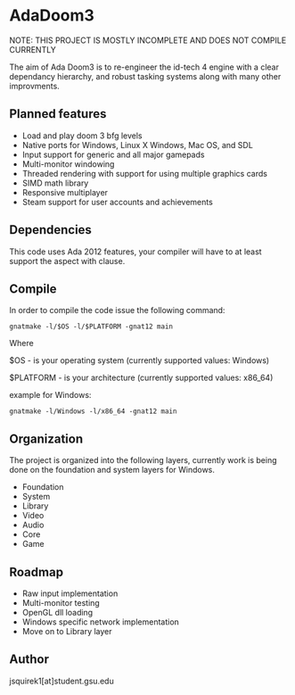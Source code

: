 AdaDoom3
========

NOTE: THIS PROJECT IS MOSTLY INCOMPLETE AND DOES NOT COMPILE CURRENTLY

The aim of Ada Doom3 is to re-engineer the id-tech 4 engine with a clear dependancy hierarchy, and robust tasking systems along with many other improvments.

Planned features
----------------
* Load and play doom 3 bfg levels
* Native ports for Windows, Linux X Windows, Mac OS, and SDL
* Input support for generic and all major gamepads
* Multi-monitor windowing
* Threaded rendering with support for using multiple graphics cards
* SIMD math library
* Responsive multiplayer
* Steam support for user accounts and achievements

Dependencies
------------
This code uses Ada 2012 features, your compiler will have to at least support the aspect with clause.

Compile
-------
In order to compile the code issue the following command:

  `gnatmake -l/$OS -l/$PLATFORM -gnat12 main`

Where

 $OS - is your operating system (currently supported values: Windows)

 $PLATFORM - is your architecture (currently supported values: x86_64)

  example for Windows:

  `gnatmake -l/Windows -l/x86_64 -gnat12 main`

Organization
------------
The project is organized into the following layers, currently work is being done on the foundation and system layers for Windows.
* Foundation 
* System
* Library
* Video
* Audio
* Core
* Game

Roadmap
-------
* Raw input implementation
* Multi-monitor testing
* OpenGL dll loading
* Windows specific network implementation
* Move on to Library layer

Author
------
jsquirek1[at]student.gsu.edu
